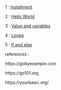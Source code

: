<p>1 : <a href='https://github.com/naeemaei/Go-Tutorial-Project/tree/master/0-%20Installment'>Installment</a> </p>
<p>2 : <a href='https://github.com/naeemaei/Go-Tutorial-Project/tree/master/1-%20Hello%20World!/helloworld.go'>Hello World</a> </p>
<p>3 : <a href='https://github.com/naeemaei/Go-Tutorial-Project/tree/master/2-%20%20Value%20Types/valuetypes.go'>Value and variables</a> </p>
<p>4 : <a href='https://github.com/naeemaei/Go-Tutorial-Project/tree/master/3-Loop/loop.go'>Loops</a> </p>
<p>5 : <a href='#'>If and else</a> </p>


<p>references : </p>
<p>https://gobyexample.com    </p>
<p>https://go101.org    </p>
<p>https://yourbasic.org/ </p>

